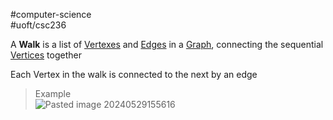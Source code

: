 #computer-science  
#uoft/csc236 

A **Walk** is a list of [Vertexes](Vertex.md) and [Edges](Edge.md) in a [Graph](Graph.md), connecting the sequential [Vertices](Vertex.md) together

Each Vertex in the walk is connected to the next by an edge

> Example  
> 	![Pasted image 20240529155616](Pasted%20image%2020240529155616.png)